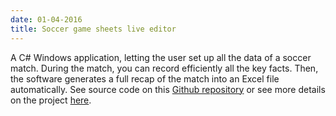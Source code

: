 ```yaml
---
date: 01-04-2016
title: Soccer game sheets live editor
---
```


A C# Windows application, letting the user set up all the data of a soccer match. During the match, you can record efficiently all the key facts. Then, the software generates a full recap of the match into an Excel file automatically. See source code on this [Github repository](https://github.com/paulelian-tabarant/soccer-gamesheet) or see more details on the project [here](assets/pdf/projetcsharp-presentation.pdf).
